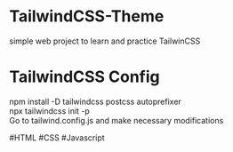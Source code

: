 # TailwindCSS-Theme
simple web project to learn and practice TailwinCSS

# TailwindCSS Config

npm install -D tailwindcss postcss autoprefixer </br>
npx tailwindcss init -p </br>
Go to tailwind.config.js and make necessary modifications </br>

#HTML #CSS #Javascript

